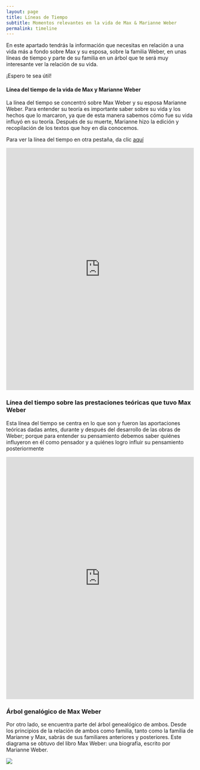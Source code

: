 ```yaml
---
layout: page
title: Líneas de Tiempo
subtitle: Momentos relevantes en la vida de Max & Marianne Weber
permalink: timeline
---
```


En este apartado tendrás la información que necesitas en relación a una vida más a fondo sobre Max y su esposa, sobre la familia Weber, en unas líneas de tiempo y parte de su familia en un árbol que te será muy interesante ver la relación de su vida. 

¡Espero te sea útil!  

#### Línea del tiempo de la vida de Max y Marianne Weber

La línea del tiempo se concentró sobre Max Weber y su esposa Marianne Weber. Para entender su teoría es importante saber sobre su vida y los hechos que lo marcaron, ya que de esta manera sabemos cómo fue su vida influyó en su teoría. Después de su muerte, Marianne hizo la edición y recopilación de los textos que hoy en día conocemos. 

Para ver la línea del tiempo en otra pestaña, da clic [aquí](https://cdn.knightlab.com/libs/timeline3/latest/embed/index.html?source=1xKUTgJXnuS_r-J53n328bxj6hZihE_ZEJbvsDhXRumI&font=Default&lang=en&initial_zoom=2&height=650)

<html>
 <body>
   <iframe src='https://cdn.knightlab.com/libs/timeline3/latest/embed/index.html?source=1xKUTgJXnuS_r-J53n328bxj6hZihE_ZEJbvsDhXRumI&font=Default&lang=en&initial_zoom=2&height=650' width='100%' height='650' webkitallowfullscreen mozallowfullscreen allowfullscreen frameborder='0'></iframe>
 </body>
</html>


### Línea del tiempo sobre las prestaciones teóricas que tuvo Max Weber

Esta línea del tiempo se centra en lo que son y fueron las aportaciones teóricas dadas antes, durante y después del desarrollo de las obras de Weber; porque para entender su pensamiento debemos saber quiénes influyeron en él como pensador y a quiénes logro influir su pensamiento posteriormente

<iframe src='https://cdn.knightlab.com/libs/timeline3/latest/embed/index.html?source=1xzOoOGpL8IoX7Fq_C-woKihyIuV5JtFRPj6fmzW7LCs&font=Rufina-Sintony&lang=es&timenav_position=top&initial_zoom=3&height=650' width='100%' height='650' webkitallowfullscreen mozallowfullscreen allowfullscreen frameborder='0'></iframe>


### Árbol genalógico de Max Weber

Por otro lado, se encuentra parte del árbol genealógico de ambos. Desde los principios de la relación de ambos como familia, tanto como la familia de Marianne y Max, sabrás de sus familiares anteriores y posteriores. Este diagrama se obtuvo del libro Max Weber: una biografía, escrito por Marianne Weber.

<img src="{{ site.baseurl }}/assets/img/GenealogiaWeber.png" style="float: left; padding-right: 20px;">
